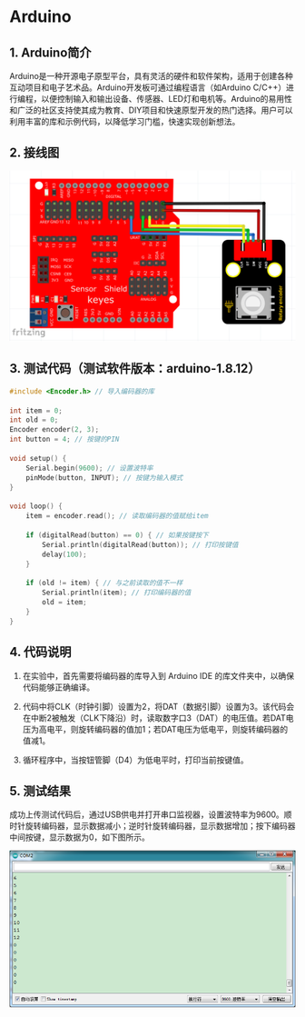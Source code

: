 # Arduino


## 1. Arduino简介  

Arduino是一种开源电子原型平台，具有灵活的硬件和软件架构，适用于创建各种互动项目和电子艺术品。Arduino开发板可通过编程语言（如Arduino C/C++）进行编程，以便控制输入和输出设备、传感器、LED灯和电机等。Arduino的易用性和广泛的社区支持使其成为教育、DIY项目和快速原型开发的热门选择。用户可以利用丰富的库和示例代码，以降低学习门槛，快速实现创新想法。  

## 2. 接线图  

![](media/8adca1678bbc1ad20895a14af3fbb610.png)  

## 3. 测试代码（测试软件版本：arduino-1.8.12）  

```cpp  
#include <Encoder.h> // 导入编码器的库  

int item = 0;  
int old = 0;  
Encoder encoder(2, 3);  
int button = 4; // 按键的PIN  

void setup() {  
    Serial.begin(9600); // 设置波特率  
    pinMode(button, INPUT); // 按键为输入模式  
}  

void loop() {  
    item = encoder.read(); // 读取编码器的值赋给item  

    if (digitalRead(button) == 0) { // 如果按键按下  
        Serial.println(digitalRead(button)); // 打印按键值  
        delay(100);  
    }  

    if (old != item) { // 与之前读取的值不一样  
        Serial.println(item); // 打印编码器的值  
        old = item;  
    }  
}  
```  

## 4. 代码说明  

1. 在实验中，首先需要将编码器的库导入到 Arduino IDE 的库文件夹中，以确保代码能够正确编译。  

2. 代码中将CLK（时钟引脚）设置为2，将DAT（数据引脚）设置为3。该代码会在中断2被触发（CLK下降沿）时，读取数字口3（DAT）的电压值。若DAT电压为高电平，则旋转编码器的值加1；若DAT电压为低电平，则旋转编码器的值减1。  

3. 循环程序中，当按钮管脚（D4）为低电平时，打印当前按键值。  

## 5. 测试结果  

成功上传测试代码后，通过USB供电并打开串口监视器，设置波特率为9600。顺时针旋转编码器，显示数据减小；逆时针旋转编码器，显示数据增加；按下编码器中间按键，显示数据为0，如下图所示。  

![](media/cd1f796f6cb49b70307c73294059ece6.png)







